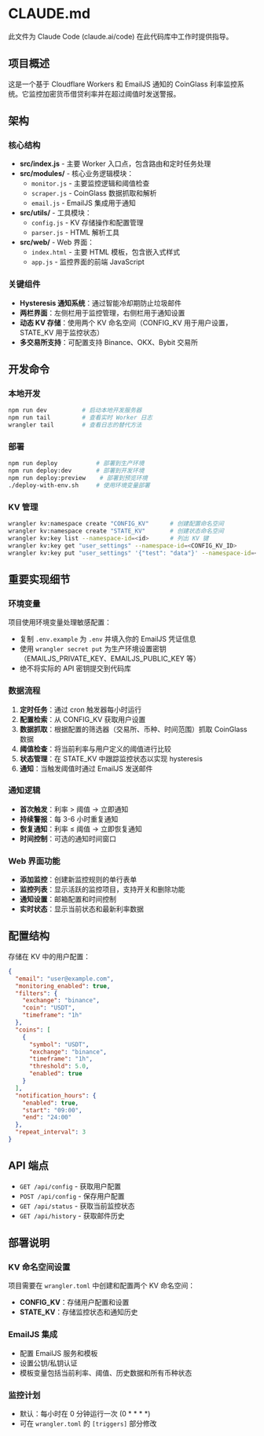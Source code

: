 # CLAUDE.md

此文件为 Claude Code (claude.ai/code) 在此代码库中工作时提供指导。

## 项目概述

这是一个基于 Cloudflare Workers 和 EmailJS 通知的 CoinGlass 利率监控系统。它监控加密货币借贷利率并在超过阈值时发送警报。

## 架构

### 核心结构
- **src/index.js** - 主要 Worker 入口点，包含路由和定时任务处理
- **src/modules/** - 核心业务逻辑模块：
  - `monitor.js` - 主要监控逻辑和阈值检查
  - `scraper.js` - CoinGlass 数据抓取和解析
  - `email.js` - EmailJS 集成用于通知
- **src/utils/** - 工具模块：
  - `config.js` - KV 存储操作和配置管理
  - `parser.js` - HTML 解析工具
- **src/web/** - Web 界面：
  - `index.html` - 主要 HTML 模板，包含嵌入式样式
  - `app.js` - 监控界面的前端 JavaScript

### 关键组件
- **Hysteresis 通知系统**：通过智能冷却期防止垃圾邮件
- **两栏界面**：左侧栏用于监控管理，右侧栏用于通知设置
- **动态 KV 存储**：使用两个 KV 命名空间（CONFIG_KV 用于用户设置，STATE_KV 用于监控状态）
- **多交易所支持**：可配置支持 Binance、OKX、Bybit 交易所

## 开发命令

### 本地开发
```bash
npm run dev          # 启动本地开发服务器
npm run tail         # 查看实时 Worker 日志
wrangler tail        # 查看日志的替代方法
```

### 部署
```bash
npm run deploy           # 部署到生产环境
npm run deploy:dev       # 部署到开发环境
npm run deploy:preview    # 部署到预览环境
./deploy-with-env.sh     # 使用环境变量部署
```

### KV 管理
```bash
wrangler kv:namespace create "CONFIG_KV"      # 创建配置命名空间
wrangler kv:namespace create "STATE_KV"       # 创建状态命名空间
wrangler kv:key list --namespace-id=<id>      # 列出 KV 键
wrangler kv:key get "user_settings" --namespace-id=<CONFIG_KV_ID>
wrangler kv:key put "user_settings" '{"test": "data"}' --namespace-id=<CONFIG_KV_ID>
```

## 重要实现细节

### 环境变量
项目使用环境变量处理敏感配置：
- 复制 `.env.example` 为 `.env` 并填入你的 EmailJS 凭证信息
- 使用 `wrangler secret put` 为生产环境设置密钥（EMAILJS_PRIVATE_KEY、EMAILJS_PUBLIC_KEY 等）
- 绝不将实际的 API 密钥提交到代码库

### 数据流程
1. **定时任务**：通过 cron 触发器每小时运行
2. **配置检索**：从 CONFIG_KV 获取用户设置
3. **数据抓取**：根据配置的筛选器（交易所、币种、时间范围）抓取 CoinGlass 数据
4. **阈值检查**：将当前利率与用户定义的阈值进行比较
5. **状态管理**：在 STATE_KV 中跟踪监控状态以实现 hysteresis
6. **通知**：当触发阈值时通过 EmailJS 发送邮件

### 通知逻辑
- **首次触发**：利率 > 阈值 → 立即通知
- **持续警报**：每 3-6 小时重复通知
- **恢复通知**：利率 ≤ 阈值 → 立即恢复通知
- **时间控制**：可选的通知时间窗口

### Web 界面功能
- **添加监控**：创建新监控规则的单行表单
- **监控列表**：显示活跃的监控项目，支持开关和删除功能
- **通知设置**：邮箱配置和时间控制
- **实时状态**：显示当前状态和最新利率数据

## 配置结构

存储在 KV 中的用户配置：
```json
{
  "email": "user@example.com",
  "monitoring_enabled": true,
  "filters": {
    "exchange": "binance",
    "coin": "USDT",
    "timeframe": "1h"
  },
  "coins": [
    {
      "symbol": "USDT",
      "exchange": "binance",
      "timeframe": "1h",
      "threshold": 5.0,
      "enabled": true
    }
  ],
  "notification_hours": {
    "enabled": true,
    "start": "09:00",
    "end": "24:00"
  },
  "repeat_interval": 3
}
```

## API 端点
- `GET /api/config` - 获取用户配置
- `POST /api/config` - 保存用户配置
- `GET /api/status` - 获取当前监控状态
- `GET /api/history` - 获取邮件历史

## 部署说明

### KV 命名空间设置
项目需要在 `wrangler.toml` 中创建和配置两个 KV 命名空间：
- **CONFIG_KV**：存储用户配置和设置
- **STATE_KV**：存储监控状态和通知历史

### EmailJS 集成
- 配置 EmailJS 服务和模板
- 设置公钥/私钥认证
- 模板变量包括当前利率、阈值、历史数据和所有币种状态

### 监控计划
- 默认：每小时在 0 分钟运行一次 (0 * * * *)
- 可在 `wrangler.toml` 的 `[triggers]` 部分修改